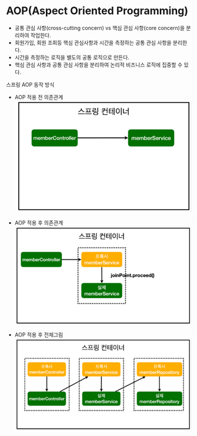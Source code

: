 # AOP(Aspect Oriented Programming)
- 공통 관심 사항(cross-cutting concern) vs 핵심 관심 사항(core concern)을 분리하여 작업한다.
- 회원가입, 회원 조회등 핵심 관심사항과 시간을 측정하는 공통 관심 사항을 분리한다.
- 시간을 측정하는 로직을 별도의 공통 로직으로 만든다.
- 핵심 관심 사항과 공통 관심 사항을 분리하여 논리적 비즈니스 로직에 집중할 수 있다.

스프링 AOP 동작 방식

- AOP 적용 전 의존관계
![](images/AOP1.png)

- AOP 적용 후 의존관계
![](images/AOP2.png)

- AOP 적용 후 전체그림
![](images/AOP3.png)